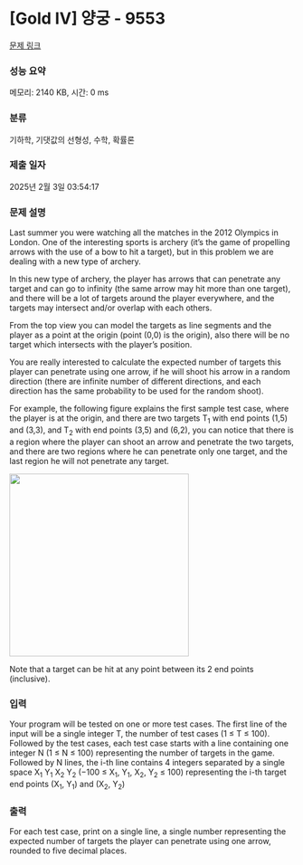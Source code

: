 # [Gold IV] 양궁 - 9553 

[문제 링크](https://www.acmicpc.net/problem/9553) 

### 성능 요약

메모리: 2140 KB, 시간: 0 ms

### 분류

기하학, 기댓값의 선형성, 수학, 확률론

### 제출 일자

2025년 2월 3일 03:54:17

### 문제 설명

<p>Last summer you were watching all the matches in the 2012 Olympics in London. One of the interesting sports is archery (it’s the game of propelling arrows with the use of a bow to hit a target), but in this problem we are dealing with a new type of archery.</p>

<p>In this new type of archery, the player has arrows that can penetrate any target and can go to infinity (the same arrow may hit more than one target), and there will be a lot of targets around the player everywhere, and the targets may intersect and/or overlap with each others.</p>

<p>From the top view you can model the targets as line segments and the player as a point at the origin (point (0,0) is the origin), also there will be no target which intersects with the player’s position.</p>

<p>You are really interested to calculate the expected number of targets this player can penetrate using one arrow, if he will shoot his arrow in a random direction (there are infinite number of different directions, and each direction has the same probability to be used for the random shoot).</p>

<p>For example, the following figure explains the first sample test case, where the player is at the origin, and there are two targets T<sub>1</sub> with end points (1,5) and (3,3), and T<sub>2</sub> with end points (3,5) and (6,2), you can notice that there is a region where the player can shoot an arrow and penetrate the two targets, and there are two regions where he can penetrate only one target, and the last region he will not penetrate any target.</p>

<p><img alt="" src="https://www.acmicpc.net/upload/images2/archery.png" style="height:323px; width:317px"></p>

<p>Note that a target can be hit at any point between its 2 end points (inclusive).</p>

### 입력 

 <p>Your program will be tested on one or more test cases. The first line of the input will be a single integer T, the number of test cases (1 ≤ T ≤ 100). Followed by the test cases, each test case starts with a line containing one integer N (1 ≤ N ≤ 100) representing the number of targets in the game. Followed by N lines, the i-th line contains 4 integers separated by a single space X<sub>1</sub> Y<sub>1</sub> X<sub>2</sub> Y<sub>2</sub> (−100 ≤ X<sub>1</sub>, Y<sub>1</sub>, X<sub>2</sub>, Y<sub>2</sub> ≤ 100) representing the i-th target end points (X<sub>1</sub>, Y<sub>1</sub>) and (X<sub>2</sub>, Y<sub>2</sub>)</p>

### 출력 

 <p>For each test case, print on a single line, a single number representing the expected number of targets the player can penetrate using one arrow, rounded to five decimal places.</p>

